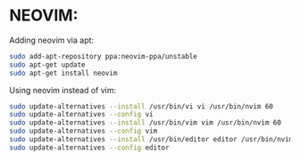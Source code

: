 # NEOVIM:

Adding neovim via apt:

```bash
sudo add-apt-repository ppa:neovim-ppa/unstable
sudo apt-get update
sudo apt-get install neovim
```

Using neovim instead of vim:

```bash
sudo update-alternatives --install /usr/bin/vi vi /usr/bin/nvim 60
sudo update-alternatives --config vi
sudo update-alternatives --install /usr/bin/vim vim /usr/bin/nvim 60
sudo update-alternatives --config vim
sudo update-alternatives --install /usr/bin/editor editor /usr/bin/nvim 60
sudo update-alternatives --config editor
```
